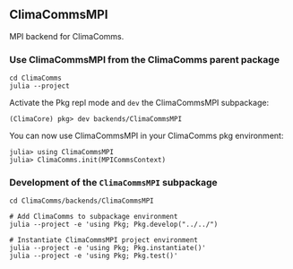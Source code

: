 ## ClimaCommsMPI

MPI backend for ClimaComms.

### Use ClimaCommsMPI from the ClimaComms parent package

    cd ClimaComms
    julia --project

Activate the Pkg repl mode and `dev` the ClimaCommsMPI subpackage:

    (ClimaCore) pkg> dev backends/ClimaCommsMPI

You can now use ClimaCommsMPI in your ClimaComms pkg environment:

    julia> using ClimaCommsMPI
    julia> ClimaComms.init(MPICommsContext)

### Development of the `ClimaCommsMPI` subpackage

    cd ClimaComms/backends/ClimaCommsMPI

    # Add ClimaComms to subpackage environment
    julia --project -e 'using Pkg; Pkg.develop("../../")

    # Instantiate ClimaCommsMPI project environment
    julia --project -e 'using Pkg; Pkg.instantiate()'
    julia --project -e 'using Pkg; Pkg.test()'
